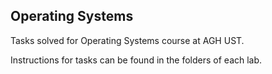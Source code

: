 ## Operating Systems

Tasks solved for Operating Systems course at AGH UST.

Instructions for tasks can be found in the folders of each lab.
